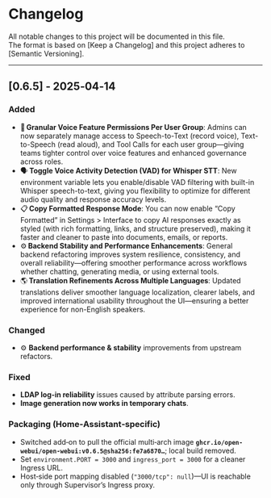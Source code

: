 # Changelog
All notable changes to this project will be documented in this file.  
The format is based on [Keep a Changelog] and this project adheres to [Semantic Versioning].

---

## [0.6.5] ‑ 2025‑04‑14
### Added
- 🛂 **Granular Voice Feature Permissions Per User Group**: Admins can now separately manage access to Speech-to-Text (record voice), Text-to-Speech (read aloud), and Tool Calls for each user group—giving teams tighter control over voice features and enhanced governance across roles.
- 🗣️ **Toggle Voice Activity Detection (VAD) for Whisper STT**: New environment variable lets you enable/disable VAD filtering with built-in Whisper speech-to-text, giving you flexibility to optimize for different audio quality and response accuracy levels.
- 📋 **Copy Formatted Response Mode**: You can now enable “Copy Formatted” in Settings > Interface to copy AI responses exactly as styled (with rich formatting, links, and structure preserved), making it faster and cleaner to paste into documents, emails, or reports.
- ⚙️ **Backend Stability and Performance Enhancements**: General backend refactoring improves system resilience, consistency, and overall reliability—offering smoother performance across workflows whether chatting, generating media, or using external tools.
- 🌎 **Translation Refinements Across Multiple Languages**: Updated translations deliver smoother language localization, clearer labels, and improved international usability throughout the UI—ensuring a better experience for non-English speakers.

### Changed
- ⚙️ **Backend performance & stability** improvements from upstream refactors.

### Fixed
- **LDAP log‑in reliability** issues caused by attribute parsing errors.
- **Image generation now works in temporary chats**.

### Packaging (Home‑Assistant‑specific)
- Switched add‑on to pull the official multi‑arch image **`ghcr.io/open-webui/open-webui:v0.6.5@sha256:fe7a6870…`**; local build removed.
- Set `environment.PORT = 3000` and `ingress_port = 3000` for a cleaner Ingress URL.
- Host‑side port mapping disabled (`"3000/tcp": null`)—UI is reachable only through Supervisor’s Ingress proxy.
